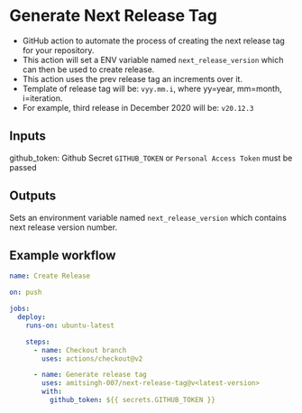 # Generate Next Release Tag

- GitHub action to automate the process of creating the next release tag for your repository.
- This action will set a ENV variable named `next_release_version` which can then be used to create release.
- This action uses the prev release tag an increments over it.
- Template of release tag will be: `vyy.mm.i`, where yy=year, mm=month, i=iteration.
- For example, third release in December 2020 will be: `v20.12.3`

## Inputs

github_token: Github Secret `GITHUB_TOKEN` or `Personal Access Token` must be passed

## Outputs

Sets an environment variable named `next_release_version` which contains next release version number.

## Example workflow

```yaml
name: Create Release

on: push

jobs:
  deploy:
    runs-on: ubuntu-latest

    steps:
      - name: Checkout branch
        uses: actions/checkout@v2

      - name: Generate release tag
        uses: amitsingh-007/next-release-tag@v<latest-version>
        with:
          github_token: ${{ secrets.GITHUB_TOKEN }}
```
